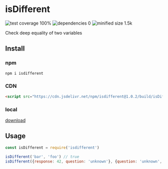 # isDifferent
![test coverage 100%](https://img.shields.io/badge/test_coverage-100%25-brightgreen)
![dependencies 0](https://img.shields.io/badge/dependencies-0-brightgreen)
![minified size 1.5k](https://img.shields.io/badge/minified_size-1.5k-brightgreen)

Check deep equality of two variables

## Install

### npm
```sh
npm i isdifferent
```

### CDN
```html
<script src="https://cdn.jsdelivr.net/npm/isdifferent@1.0.2/build/isDifferent.min.js"></script>
```

### local
[download](https://cdn.jsdelivr.net/npm/isdifferent@1.0.2/build/isDifferent.min.js)

## Usage
```javascript
const isDifferent = require('isdifferent')

isDifferent('bar', 'foo') // true
isDifferent({response: 42, question: 'unknown'}, {question: 'unknown', response: 42}) // false
```
